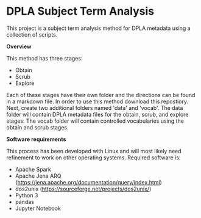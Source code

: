 # DPLA Subject Term Analysis
This project is a subject term analysis method for DPLA metadata using a collection of scripts.

**Overview**

This method has three stages:

- Obtain
- Scrub
- Explore

Each of these stages have their own folder and the directions can be found in a markdown file. In order to use this method download this repostiory. Next, create two additional folders named 'data' and 'vocab'. The data folder will contain DPLA metadata files for the obtain, scrub, and explore stages. The vocab folder will contain controlled vocabularies using the obtain and scrub stages.

**Software requirements**

This process has been developed with Linux and will most likely need refinement to work on other operating systems. Required software is:
* Apache Spark
* Apache Jena ARQ (https://jena.apache.org/documentation/query/index.html)
* dos2unix (https://sourceforge.net/projects/dos2unix/)
* Python 3
* pandas
* Jupyter Notebook

